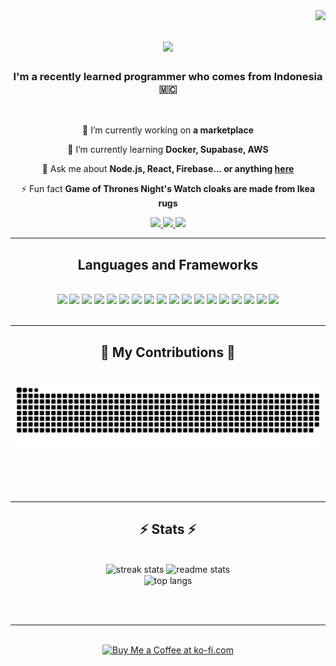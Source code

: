 <img align="right" src="https://visitor-badge.laobi.icu/badge?page_id=salesp07.salesp07" />

<h1 align="center">
    <img src="https://readme-typing-svg.herokuapp.com/?font=Righteous&size=35&center=true&vCenter=true&width=500&height=70&duration=4000&lines=Hi+There!+👋;+I'm+Wildan+Aryadi;+The+Developer's+Of+AlyaCompany" />
</h1>

<h3 align="center">I'm a recently learned programmer who comes from Indonesia 🇲🇨</h3>

<br/>

<div align="center">
 
 🔭 I’m currently working on **a marketplace**
 
 🌱 I’m currently learning **Docker, Supabase, AWS**

💬 Ask me about **Node.js, React, Firebase... or anything [here](https://github.com/salesp07/salesp07/issues)**

⚡ Fun fact **Game of Thrones Night's Watch cloaks are made from Ikea rugs**

 </div>
 
<div align="center"> 
  <a href="mailto:pedro.sales.muniz@gmail.com">
    <img src="https://img.shields.io/badge/Gmail-333333?style=for-the-badge&logo=gmail&logoColor=red" />
  </a>
  <a href="https://linkedin.com/in/pedro-sales-muniz" target="_blank">
    <img src="https://img.shields.io/badge/LinkedIn-0077B5?style=for-the-badge&logo=linkedin&logoColor=white" target="_blank" />
  </a>
  <a href="https://salesp07.github.io" target="_blank">
     <img src="https://img.shields.io/badge/Portfolio-FF5722?style=for-the-badge&logo=todoist&logoColor=white" target="_blank" /> <!-- sqlite, safari, google-chrome are other good icon options -->
  </a>
</div>

 <hr/>
 
<h2 align="center">Languages and Frameworks</h2>
<br/>
<div align="center">
    <img src="https://camo.githubusercontent.com/7fc621afc4526443b6c44807f52aa38b0292595eb1aeacbb6bdfc09a9f67cd08/68747470733a2f2f696d672e736869656c64732e696f2f62616467652f2d4a534f4e2d3030303030303f7374796c653d666c6174266c6f676f3d6a736f6e266c6f676f436f6c6f723d7768697465" />
    <img src="https://camo.githubusercontent.com/27341b5d85eccc97adf38e6e95b46f139686053dce6cda2a7d2e39de8dffb4d8/68747470733a2f2f696d672e736869656c64732e696f2f62616467652f2d432b2b2d3030353939433f7374796c653d666c6174266c6f676f3d63253242253242266c6f676f436f6c6f723d7768697465" />
        <img src="https://camo.githubusercontent.com/8d827e8e2aee99e50da6cbe705162f2e4e61f7de444763b8de0863b5dcc8347e/68747470733a2f2f696d672e736869656c64732e696f2f62616467652f576869736b6579736f636b65742f6261696c6579732d3235443336363f7374796c653d666c6174266c6f676f3d7768617473617070266c6f676f436f6c6f723d7768697465" />
    <img src="https://camo.githubusercontent.com/ff567fef2c797702ab850ef9d8151c02979f6372135e76776f3a47f96071c1ac/68747470733a2f2f696d672e736869656c64732e696f2f62616467652f2d426f6f7473747261702d3536334437433f7374796c653d666c6174266c6f676f3d626f6f747374726170266c6f676f436f6c6f723d7768697465" />
        <img src="https://camo.githubusercontent.com/93ff58429992e2bc8212572a37dd6a3f1ca110191987dca0735d0bbb8d2aa431/68747470733a2f2f696d672e736869656c64732e696f2f62616467652f2d534153532d4343363639393f7374796c653d666c6174266c6f676f3d73617373266c6f676f436f6c6f723d7768697465" />
        <img src="https://camo.githubusercontent.com/f5ae1f016db9719e61662da153e9f7101dd987f58c8293112d45d2b64b094616/68747470733a2f2f696d672e736869656c64732e696f2f62616467652f2d527562792d4343333432443f7374796c653d666c6174266c6f676f3d72756279266c6f676f436f6c6f723d7768697465" />
    <img src="https://camo.githubusercontent.com/daedcf680cddd714578bd3d5f9330a435cde65e10dae8fa6fc47a06570ae0d54/68747470733a2f2f696d672e736869656c64732e696f2f62616467652f2d476f6c616e672d3030414444383f7374796c653d666c6174266c6f676f3d676f266c6f676f436f6c6f723d7768697465" />
    <img src="https://camo.githubusercontent.com/1dbbe33a30120614ccef486dac04323b5764f7ae2527379a68aea1b7e3685708/68747470733a2f2f696d672e736869656c64732e696f2f62616467652f2d4a6176612d3030373339363f7374796c653d666c6174266c6f676f3d6a617661266c6f676f436f6c6f723d7768697465" />
        <img src="https://camo.githubusercontent.com/07fdc78b4241b733c9898c194b475ede90eaee13bfa64dd675f1e24507feaf23/68747470733a2f2f696d672e736869656c64732e696f2f62616467652f2d5048502d3737374242343f7374796c653d666c6174266c6f676f3d706870266c6f676f436f6c6f723d7768697465" />
    <img src="https://camo.githubusercontent.com/90dcf0669edb46e9a63bd6a1c2460817040f3bd0ede67b297a94fc9a00b295ba/68747470733a2f2f696d672e736869656c64732e696f2f62616467652f2d48544d4c352d4533344632363f7374796c653d666c6174266c6f676f3d68746d6c35266c6f676f436f6c6f723d7768697465" />
        <img src="https://camo.githubusercontent.com/4081bdd86277757c837b9f3053f58b2f88721f041f95c4568a1f8c0b7c8cd5e5/68747470733a2f2f696d672e736869656c64732e696f2f62616467652f2d435353332d3135373242363f7374796c653d666c6174266c6f676f3d63737333266c6f676f436f6c6f723d7768697465" />
        <img src="https://camo.githubusercontent.com/2c14d9a09ff3be2968591d5d6539033308b041888d8088bb4dde1da2d781a4f5/68747470733a2f2f696d672e736869656c64732e696f2f62616467652f2d547970655363726970742d3331373843363f7374796c653d666c6174266c6f676f3d74797065736372697074266c6f676f436f6c6f723d7768697465" />
    <img src="https://camo.githubusercontent.com/33a9af118a50831f699567762cc44602b9717cad6409d5757654489fddbb030a/68747470733a2f2f696d672e736869656c64732e696f2f62616467652f2d414d5025323048544d4c2d3030354146303f7374796c653d666c6174266c6f676f3d616d70266c6f676f436f6c6f723d7768697465" />
    <img src="https://camo.githubusercontent.com/aca2af8e0383bd92f54da20c400245d4b6275dbf3e38a8c2ce4fae6e2c73093a/68747470733a2f2f696d672e736869656c64732e696f2f62616467652f2d52656163742d3631444146423f7374796c653d666c6174266c6f676f3d7265616374266c6f676f436f6c6f723d626c61636b" />
        <img src="https://camo.githubusercontent.com/3b87e3077195d821bf852b64f06ada5bc0217abd5916de322474b9dfcf1c1d7e/68747470733a2f2f696d672e736869656c64732e696f2f62616467652f2d416e67756c61722d4435324332443f7374796c653d666c6174266c6f676f3d616e67756c6172266c6f676f436f6c6f723d7768697465" />
    <img src="https://camo.githubusercontent.com/58cd0f0f7e745ac74fa418f7a8771e7e99654ba0e005f8d5cf3f110037c68546/68747470733a2f2f696d672e736869656c64732e696f2f62616467652f2d5461696c77696e642532304353532d3338423241433f7374796c653d666c6174266c6f676f3d7461696c77696e642d637373266c6f676f436f6c6f723d7768697465" />
        <img src="https://camo.githubusercontent.com/f225d0779d5c529b87daa878c97f6b371f199fccaa79830317a1c9bd0a8558a4/68747470733a2f2f696d672e736869656c64732e696f2f62616467652f2d4d6f6e676f44422d3437413234383f7374796c653d666c6174266c6f676f3d6d6f6e676f6462266c6f676f436f6c6f723d7768697465" />
        <img src="https://camo.githubusercontent.com/2ff40eff3bacbee0de9a7a8df08e03cc71f41875fc74a02080ad02e7810f7b71/68747470733a2f2f696d672e736869656c64732e696f2f62616467652f2d446172742d3030424646463f7374796c653d666c6174266c6f676f3d64617274266c6f676f436f6c6f723d7768697465" />
    <br>
</div>

<br/>
<hr/>

<div align="center">
  <h2>🐍 My Contributions 🐍</h2>
  <br>
  <img alt="snake eating my contributions" src="https://raw.githubusercontent.com/salesp07/salesp07/output/github-contribution-grid-snake.svg" />
  
  <br/><br/><br/>
</div>

<hr/>

<h2 align="center">⚡ Stats ⚡</h2>
<br>
<div align=center>
  <img width=390 src="https://github-readme-streak-stats-salesp07.vercel.app/?user=salesp07&count_private=true&theme=react&border_radius=10" alt="streak stats"/>
  <img width=390 src="https://github-readme-stats-salesp07.vercel.app/api?username=salesp07&count_private=true&show_icons=true&theme=react&rank_icon=github&border_radius=10" alt="readme stats" />
  <br/>
  <img width=325 align="center" src="https://github-readme-stats-salesp07.vercel.app/api/top-langs/?username=salesp07&hide=HTML&langs_count=8&layout=compact&theme=react&border_radius=10&size_weight=0.5&count_weight=0.5&exclude_repo=github-readme-stats" alt="top langs" />
</div>

<br/><br/>

<hr/>

<br/>

<div align="center">
<a href='https://ko-fi.com/V7V4RAK9C' target='_blank'><img height='64' style='border:0px;height:64px;' src='https://storage.ko-fi.com/cdn/kofi1.png?v=3' border='0' alt='Buy Me a Coffee at ko-fi.com' /></a>
</div>

<br/>